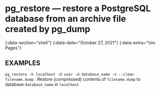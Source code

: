 # pg_restore — restore a PostgreSQL database from an archive file created by pg_dump
{:data-section="shell"}
{:data-date="October 27, 2021"}
{:data-extra="Um Pages"}

## EXAMPLES

`pg_restore -h localhost -U user -d database_name -v --clean filename.dump`
: Restore (compressed) contents of `filename.dump` to database `database_name` in `localhost`
